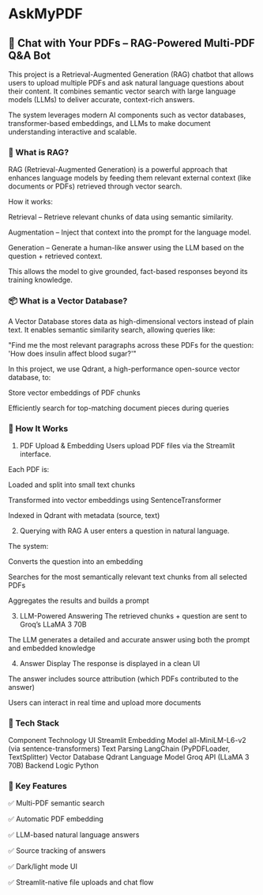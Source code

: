 # AskMyPDF

## 🧠 Chat with Your PDFs – RAG-Powered Multi-PDF Q&A Bot
This project is a Retrieval-Augmented Generation (RAG) chatbot that allows users to upload multiple PDFs and ask natural language questions about their content. It combines semantic vector search with large language models (LLMs) to deliver accurate, context-rich answers.

The system leverages modern AI components such as vector databases, transformer-based embeddings, and LLMs to make document understanding interactive and scalable.

### 📘 What is RAG?
RAG (Retrieval-Augmented Generation) is a powerful approach that enhances language models by feeding them relevant external context (like documents or PDFs) retrieved through vector search.

How it works:

Retrieval – Retrieve relevant chunks of data using semantic similarity.

Augmentation – Inject that context into the prompt for the language model.

Generation – Generate a human-like answer using the LLM based on the question + retrieved context.

This allows the model to give grounded, fact-based responses beyond its training knowledge.

### 📦 What is a Vector Database?
A Vector Database stores data as high-dimensional vectors instead of plain text. It enables semantic similarity search, allowing queries like:

"Find me the most relevant paragraphs across these PDFs for the question: 'How does insulin affect blood sugar?'"

In this project, we use Qdrant, a high-performance open-source vector database, to:

Store vector embeddings of PDF chunks

Efficiently search for top-matching document pieces during queries

### 🚀 How It Works
1. PDF Upload & Embedding
Users upload PDF files via the Streamlit interface.

Each PDF is:

Loaded and split into small text chunks

Transformed into vector embeddings using SentenceTransformer

Indexed in Qdrant with metadata (source, text)

2. Querying with RAG
A user enters a question in natural language.

The system:

Converts the question into an embedding

Searches for the most semantically relevant text chunks from all selected PDFs

Aggregates the results and builds a prompt

3. LLM-Powered Answering
The retrieved chunks + question are sent to Groq’s LLaMA 3 70B

The LLM generates a detailed and accurate answer using both the prompt and embedded knowledge

4. Answer Display
The response is displayed in a clean UI

The answer includes source attribution (which PDFs contributed to the answer)

Users can interact in real time and upload more documents

### 🧰 Tech Stack
Component	Technology
UI	Streamlit
Embedding Model	all-MiniLM-L6-v2 (via sentence-transformers)
Text Parsing	LangChain (PyPDFLoader, TextSplitter)
Vector Database	Qdrant
Language Model	Groq API (LLaMA 3 70B)
Backend Logic	Python

### 🧩 Key Features
✅ Multi-PDF semantic search

✅ Automatic PDF embedding

✅ LLM-based natural language answers

✅ Source tracking of answers

✅ Dark/light mode UI

✅ Streamlit-native file uploads and chat flow
